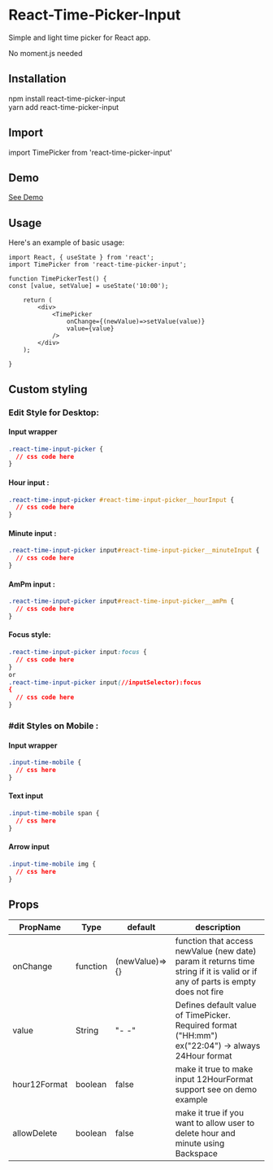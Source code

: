 # React-Time-Picker-Input

Simple and light time picker for React app.

No moment.js needed

## Installation

npm install react-time-picker-input <br/>
yarn add react-time-picker-input

## Import

import TimePicker from 'react-time-picker-input'

## Demo

[See Demo](https://ornaldo-rp-r.github.io/react-time-picker-test/)

## Usage

Here's an example of basic usage:

```JSX
import React, { useState } from 'react';
import TimePicker from 'react-time-picker-input';

function TimePickerTest() {
const [value, setValue] = useState('10:00');

    return (
        <div>
            <TimePicker
                onChange={(newValue)=>setValue(value)}
                value={value}
            />
        </div>
    );

}
```

## Custom styling

### Edit Style for Desktop:

#### Input wrapper

```css
.react-time-input-picker {
  // css code here
}
```

#### Hour input :

```css
.react-time-input-picker #react-time-input-picker__hourInput {
  // css code here
}
```

#### Minute input :

```css
.react-time-input-picker input#react-time-input-picker__minuteInput {
  // css code here
}
```

#### AmPm input :

```css
.react-time-input-picker input#react-time-input-picker__amPm {
  // css code here
}
```

#### Focus style:

```css
.react-time-input-picker input:focus {
  // css code here
}
or 
.react-time-input-picker input(//inputSelector):focus
{
  // css code here
}
```

### #dit Styles on Mobile :

#### Input wrapper

```css
.input-time-mobile {
  // css here
}
```

#### Text input

```css
.input-time-mobile span {
  // css here
}
```

#### Arrow input

```css
.input-time-mobile img {
  // css here
}
```

## Props

| PropName     | Type     | default        | description                                                                                                                    |
| ------------ | -------- | -------------- | ------------------------------------------------------------------------------------------------------------------------------ |
| onChange     | function | (newValue)=>{} | function that access newValue (new date) param it returns time string if it is valid or if any of parts is empty does not fire |
| value        | String   | "- -"          | Defines default value of TimePicker. Required format ("HH:mm") ex("22:04") -> always 24Hour format                             |
| hour12Format | boolean  | false          | make it true to make input 12HourFormat support see on demo example                                                            |
| allowDelete  | boolean  | false          | make it true if you want to allow user to delete hour and minute using Backspace                                               |
